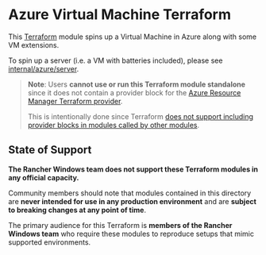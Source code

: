 # Azure Virtual Machine Terraform

This [Terraform](https://www.terraform.io/) module spins up a Virtual Machine in Azure along with some VM extensions.

To spin up a server (i.e. a VM with batteries included), please see [internal/azure/server](../server/).

> **Note**: Users **cannot use or run this Terraform module standalone** since it does not contain a provider block for the [Azure Resource Manager Terraform provider](https://registry.terraform.io/providers/hashicorp/azurerm/latest).
>
> This is intentionally done since Terraform [does not support including provider blocks in modules called by other modules](https://developer.hashicorp.com/terraform/language/modules/develop/providers).

## State of Support

**The Rancher Windows team does not support these Terraform modules in any official capacity.**

Community members should note that modules contained in this directory are **never intended for use in any production environment** and are **subject to breaking changes at any point of time**.

The primary audience for this Terraform is **members of the Rancher Windows team** who require these modules to reproduce setups that mimic supported environments.
